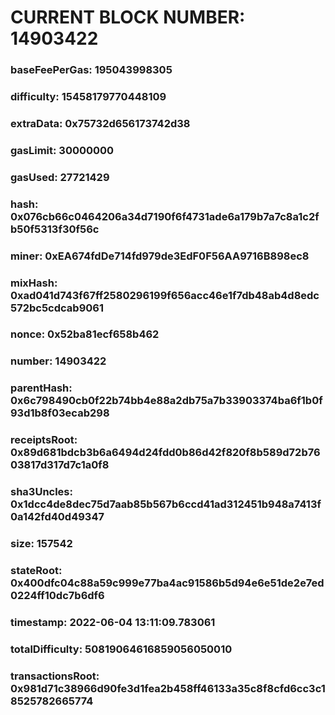 # CURRENT BLOCK NUMBER: 14903422

### baseFeePerGas: 195043998305
### difficulty: 15458179770448109
### extraData: 0x75732d656173742d38
### gasLimit: 30000000
### gasUsed: 27721429
### hash: 0x076cb66c0464206a34d7190f6f4731ade6a179b7a7c8a1c2fb50f5313f30f56c
### miner: 0xEA674fdDe714fd979de3EdF0F56AA9716B898ec8
### mixHash: 0xad041d743f67ff2580296199f656acc46e1f7db48ab4d8edc572bc5cdcab9061
### nonce: 0x52ba81ecf658b462
### number: 14903422
### parentHash: 0x6c798490cb0f22b74bb4e88a2db75a7b33903374ba6f1b0f93d1b8f03ecab298
### receiptsRoot: 0x89d681bdcb3b6a6494d24fdd0b86d42f820f8b589d72b7603817d317d7c1a0f8
### sha3Uncles: 0x1dcc4de8dec75d7aab85b567b6ccd41ad312451b948a7413f0a142fd40d49347
### size: 157542
### stateRoot: 0x400dfc04c88a59c999e77ba4ac91586b5d94e6e51de2e7ed0224ff10dc7b6df6
### timestamp: 2022-06-04 13:11:09.783061
### totalDifficulty: 50819064616859056050010
### transactionsRoot: 0x981d71c38966d90fe3d1fea2b458ff46133a35c8f8cfd6cc3c18525782665774
